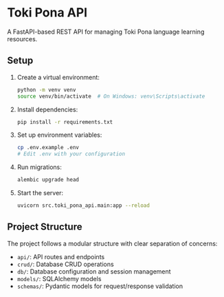 # Toki Pona API

A FastAPI-based REST API for managing Toki Pona language learning resources.

## Setup

1. Create a virtual environment:

    ```bash
    python -m venv venv
    source venv/bin/activate  # On Windows: venv\Scripts\activate
    ```

2. Install dependencies:

    ```bash
    pip install -r requirements.txt
    ```

3. Set up environment variables:

    ```bash
    cp .env.example .env
    # Edit .env with your configuration
    ```

4. Run migrations:

    ```bash
    alembic upgrade head
    ```

5. Start the server:

    ```bash
    uvicorn src.toki_pona_api.main:app --reload
    ```

## Project Structure

The project follows a modular structure with clear separation of concerns:

- `api/`: API routes and endpoints
- `crud/`: Database CRUD operations
- `db/`: Database configuration and session management
- `models/`: SQLAlchemy models
- `schemas/`: Pydantic models for request/response validation
